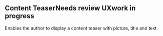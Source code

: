  <h2>Content Teaser<span class="status review">Needs review UX</span><span class="status in-progress">work in progress</span></h2>

Enables the author to display a content teaser with picture, title and text.
